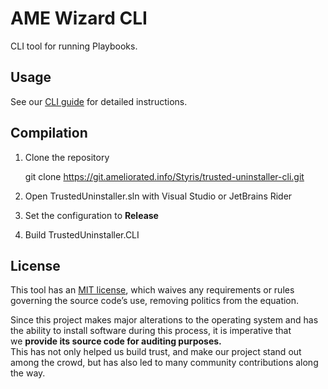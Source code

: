 # AME Wizard CLI

CLI tool for running Playbooks.

## Usage

See our [CLI guide](hgttps:/d) for detailed instructions.

## Compilation

1. Clone the repository
	
    git clone https://git.ameliorated.info/Styris/trusted-uninstaller-cli.git

2. Open TrustedUninstaller.sln with Visual Studio or JetBrains Rider

3. Set the configuration to **Release**

4. Build TrustedUninstaller.CLI

## License
This tool has an [MIT license](https://en.wikipedia.org/wiki/MIT_License), which waives any requirements or rules governing the source code’s use, removing politics from the equation.

Since this project makes major alterations to the operating system and has the ability to install software during this process, it is imperative that we **provide its source code for auditing purposes.**  
This has not only helped us build trust, and make our project stand out among the crowd, but has also led to many community contributions along the way.